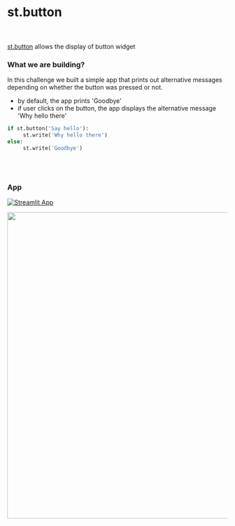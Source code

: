 # st.button <br><br/>

[st.button](https://docs.streamlit.io/library/api-reference/widgets/st.button) allows the display of button widget <br/>

### What we are building?

In this challenge we built a simple app that prints out alternative messages depending on whether the button was pressed or not.

- by default, the app prints 'Goodbye'
- if user clicks on the button, the app displays the alternative message 'Why hello there'


```python
if st.button('Say hello'):
     st.write('Why hello there')
else:
     st.write('Goodbye')
```

<br><br/>

### App
[![Streamlit App](https://static.streamlit.io/badges/streamlit_badge_white.svg)](https://mbohunickacharles-30daysofstreamlit-day-3button-app-9nlvsb.streamlit.app/)

<p align="center">
<img width="700em" src="https://github.com/mBohunickaCharles/30DaysofStreamlit/blob/master/Day_3/app.png" align = "center"/>
</p>




